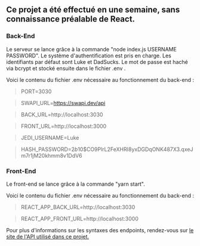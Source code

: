 ## Ce projet a été effectué en une semaine, sans connaissance préalable de React.

### Back-End

Le serveur se lance grâce à la commande "node index.js USERNAME PASSWORD". 
Le système d'authentification est pris en charge. Les identifiants par défaut sont Luke et DadSucks.
Le mot de passe est haché via bcrypt et stocké ensuite dans le fichier .env .

Voici le contenu du fichier .env nécessaire au fonctionnement du back-end :

> PORT=3030

> SWAPI_URL=https://swapi.dev/api

> BACK_URL=http://localhost:3030

> FRONT_URL=http://localhost:3000

> JEDI_USERNAME=Luke

> HASH_PASSWORD=$2b$10$CO9PlrL2FeXHRI8yxDGDqONK487X3.qxeJm7r1jM20khmm8v1DdV6

### Front-End

Le front-end se lance grâce à la commande "yarn start".

Voici le contenu du fichier .env nécessaire au fonctionnement du back-end :

> REACT_APP_BACK_URL=http://localhost:3030

> REACT_APP_FRONT_URL=http://localhost:3000

Pour plus d'informations sur les syntaxes des endpoints, rendez-vous sur [le site de l'API utilisé dans ce projet.](https://swapi.dev/)
